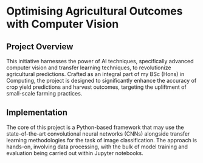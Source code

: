 # Optimising Agricultural Outcomes with Computer Vision

## Project Overview
This initiative harnesses the power of AI techniques, specifically advanced computer vision and transfer learning techniques, to revolutionize agricultural predictions. Crafted as an integral part of my BSc (Hons) in Computing, the project is designed to significantly enhance the accuracy of crop yield predictions and harvest outcomes, targeting the upliftment of small-scale farming practices.

## Implementation
The core of this project is a Python-based framework that may use the state-of-the-art convolutional neural networks (CNNs) alongside transfer learning methodologies for the task of image classification. The approach is hands-on, involving data processing, with the bulk of model training and evaluation being carried out within Jupyter notebooks.